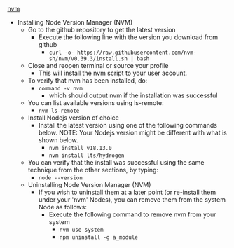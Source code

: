 [nvm](https://github.com/nvm-sh/nvm)<br />

* Installing Node Version Manager (NVM)
  * Go to the github repository to get the latest version
    * Execute the following line with the version you download from github
      * `curl -o- https://raw.githubusercontent.com/nvm-sh/nvm/v0.39.3/install.sh | bash`
  * Close and reopen terminal or source your profile
    * This will install the nvm script to your user account.
  * To verify that nvm has been installed, do:
    * `command -v nvm`
      * which should output nvm if the installation was successful
  * You can list available versions using ls-remote:
    * `nvm ls-remote`
  * Install Nodejs version of choice
    * Install the latest version using one of the following commands below. NOTE: Your Nodejs version might be different with what is shown below.
      * `nvm install v18.13.0`
      * `nvm install lts/hydrogen`
  * You can verify that the install was successful using the same technique from the other sections, by typing:
    * `node --version`
  * Uninstalling Node Version Manager (NVM)
    * If you wish to uninstall them at a later point (or re-install them under your 'nvm' Nodes), you can remove them from the system Node as follows:
      * Execute the following command to remove nvm from your system
        * `nvm use system`
        * `npm uninstall -g a_module`
